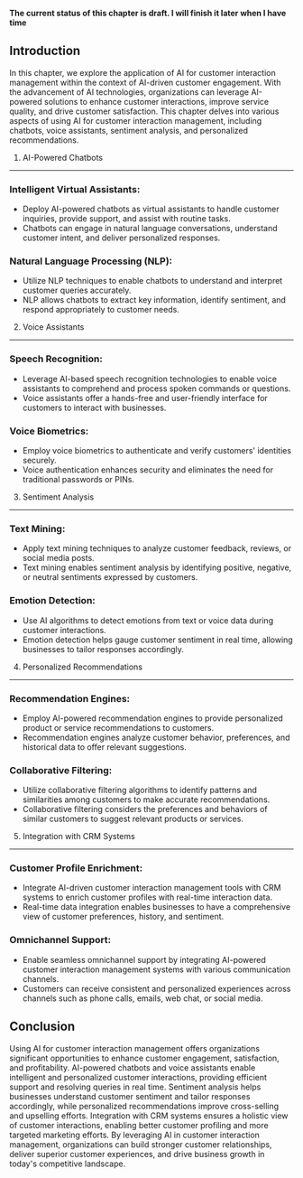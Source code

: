 **The current status of this chapter is draft. I will finish it later when I have time**

Introduction
------------

In this chapter, we explore the application of AI for customer interaction management within the context of AI-driven customer engagement. With the advancement of AI technologies, organizations can leverage AI-powered solutions to enhance customer interactions, improve service quality, and drive customer satisfaction. This chapter delves into various aspects of using AI for customer interaction management, including chatbots, voice assistants, sentiment analysis, and personalized recommendations.

1. AI-Powered Chatbots
----------------------

### Intelligent Virtual Assistants:

* Deploy AI-powered chatbots as virtual assistants to handle customer inquiries, provide support, and assist with routine tasks.
* Chatbots can engage in natural language conversations, understand customer intent, and deliver personalized responses.

### Natural Language Processing (NLP):

* Utilize NLP techniques to enable chatbots to understand and interpret customer queries accurately.
* NLP allows chatbots to extract key information, identify sentiment, and respond appropriately to customer needs.

2. Voice Assistants
-------------------

### Speech Recognition:

* Leverage AI-based speech recognition technologies to enable voice assistants to comprehend and process spoken commands or questions.
* Voice assistants offer a hands-free and user-friendly interface for customers to interact with businesses.

### Voice Biometrics:

* Employ voice biometrics to authenticate and verify customers' identities securely.
* Voice authentication enhances security and eliminates the need for traditional passwords or PINs.

3. Sentiment Analysis
---------------------

### Text Mining:

* Apply text mining techniques to analyze customer feedback, reviews, or social media posts.
* Text mining enables sentiment analysis by identifying positive, negative, or neutral sentiments expressed by customers.

### Emotion Detection:

* Use AI algorithms to detect emotions from text or voice data during customer interactions.
* Emotion detection helps gauge customer sentiment in real time, allowing businesses to tailor responses accordingly.

4. Personalized Recommendations
-------------------------------

### Recommendation Engines:

* Employ AI-powered recommendation engines to provide personalized product or service recommendations to customers.
* Recommendation engines analyze customer behavior, preferences, and historical data to offer relevant suggestions.

### Collaborative Filtering:

* Utilize collaborative filtering algorithms to identify patterns and similarities among customers to make accurate recommendations.
* Collaborative filtering considers the preferences and behaviors of similar customers to suggest relevant products or services.

5. Integration with CRM Systems
-------------------------------

### Customer Profile Enrichment:

* Integrate AI-driven customer interaction management tools with CRM systems to enrich customer profiles with real-time interaction data.
* Real-time data integration enables businesses to have a comprehensive view of customer preferences, history, and sentiment.

### Omnichannel Support:

* Enable seamless omnichannel support by integrating AI-powered customer interaction management systems with various communication channels.
* Customers can receive consistent and personalized experiences across channels such as phone calls, emails, web chat, or social media.

Conclusion
----------

Using AI for customer interaction management offers organizations significant opportunities to enhance customer engagement, satisfaction, and profitability. AI-powered chatbots and voice assistants enable intelligent and personalized customer interactions, providing efficient support and resolving queries in real time. Sentiment analysis helps businesses understand customer sentiment and tailor responses accordingly, while personalized recommendations improve cross-selling and upselling efforts. Integration with CRM systems ensures a holistic view of customer interactions, enabling better customer profiling and more targeted marketing efforts. By leveraging AI in customer interaction management, organizations can build stronger customer relationships, deliver superior customer experiences, and drive business growth in today's competitive landscape.

